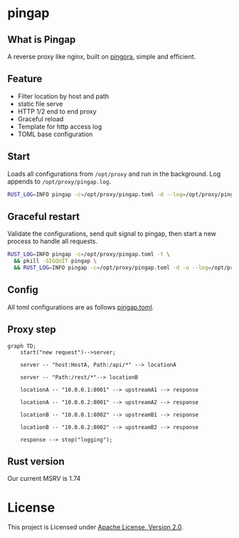 # pingap

## What is Pingap

A reverse proxy like nginx, built on [pingora](https://github.com/cloudflare/pingora), simple and efficient.

## Feature

- Filter location by host and path
- static file serve
- HTTP 1/2 end to end proxy
- Graceful reload
- Template for http access log
- TOML base configuration

## Start

Loads all configurations from `/opt/proxy` and run in the background. Log appends to `/opt/proxy/pingap.log`.

```bash
RUST_LOG=INFO pingap -c=/opt/proxy/pingap.toml -d --log=/opt/proxy/pingap.log
```

## Graceful restart

Validate the configurations, send quit signal to pingap, then start a new process to handle all requests.

```bash
RUST_LOG=INFO pingap -c=/opt/proxy/pingap.toml -t \
  && pkill -SIGQUIT pingap \
  && RUST_LOG=INFO pingap -c=/opt/proxy/pingap.toml -d -u --log=/opt/proxy/pingap.log
```

## Config

All toml configurations are as follows [pingap.toml](./conf/pingap.toml).

## Proxy step

```mermaid
graph TD;
    start("new request")-->server;

    server -- "host:HostA, Path:/api/*" --> locationA

    server -- "Path:/rest/*"--> locationB

    locationA -- "10.0.0.1:8001" --> upstreamA1 --> response

    locationA -- "10.0.0.2:8001" --> upstreamA2 --> response

    locationB -- "10.0.0.1:8002" --> upstreamB1 --> response

    locationB -- "10.0.0.2:8002" --> upstreamB2 --> response

    response --> stop("logging");
```

## Rust version

Our current MSRV is 1.74

# License

This project is Licensed under [Apache License, Version 2.0](./LICENSE).
